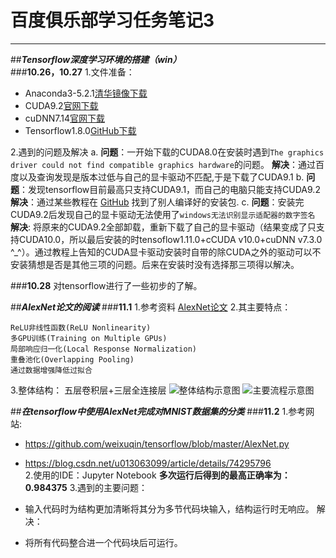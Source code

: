 ﻿# 百度俱乐部学习任务笔记3 



---

##***Tensorflow深度学习环境的搭建（win）***  
###**10.26，10.27**
1.文件准备：
- Anaconda3-5.2.1[清华镜像下载](https://mirrors.tuna.tsinghua.edu.cn/anaconda/archive/)
- CUDA9.2[官网下载](https://developer.nvidia.com/cuda-toolkit-archive)
- cuDNN7.14[官网下载](https://developer.nvidia.com/rdp/cudnn-download)
- Tensorflow1.8.0[GitHub下载](https://github.com/fo40225/tensorflow-windows-wheel/tree/master/1.8.0/py36/GPU/cuda92cudnn71sse2)

2.遇到的问题及解决
a. **问题**：一开始下载的CUDA8.0在安装时遇到`The graphics driver could not find compatible graphics hardware`的问题。
   **解决**：通过百度以及查询发现是版本过低与自己的显卡驱动不匹配,于是下载了CUDA9.1
b. **问题**：发现tensorflow目前最高只支持CUDA9.1，而自己的电脑只能支持CUDA9.2
   **解决**：通过某些教程在 [GitHub](https://github.com/fo40225/tensorflow-windows-wheel) 找到了别人编译好的安装包.
c. **问题**：安装完CUDA9.2后发现自己的显卡驱动无法使用了`windows无法识别显示适配器的数字签名`
   **解决**: 将原来的CUDA9.2全部卸载，重新下载了自己的显卡驱动（结果变成了只支持CUDA10.0，所以最后安装的时tensoflow1.11.0+cCUDA v10.0+cuDNN v7.3.0 ^_^）。通过教程上告知的CUDA显卡驱动安装时自带的除CUDA之外的驱动可以不安装猜想是否是其他三项的问题。后来在安装时没有选择那三项得以解决。
   
###**10.28**
对tensorflow进行了一些初步的了解。

##***AlexNet论文的阅读***
###**11.1**
1.参考资料 [AlexNet论文](https://www.jianshu.com/p/ea922866e3be) 
2.其主要特点：
```
ReLU非线性函数(ReLU Nonlinearity)
多GPU训练(Training on Multiple GPUs)
局部响应归一化(Local Response Normalization)
重叠池化(Overlapping Pooling)
通过数据增强降低过拟合
```
3.整体结构：
五层卷积层+三层全连接层
![整体结构示意图][1]
![主要流程示意图][2]



##***在tensorflow中使用AlexNet完成对MNIST数据集的分类***
###**11.2**
1.参考网站:
- https://github.com/weixuqin/tensorflow/blob/master/AlexNet.py
- https://blog.csdn.net/u013063099/article/details/74295796  
2.使用的IDE：Jupyter Notebook
**多次运行后得到的最高正确率为：0.984375**
3.遇到的主要问题：
- 输入代码时为结构更加清晰将其分为多节代码块输入，结构运行时无响应。
解决：
- 将所有代码整合进一个代码块后可运行。


  [1]: https://upload-images.jianshu.io/upload_images/3232548-ef1e9f38134b7658.png?imageMogr2/auto-orient/
  [2]: https://ask.qcloudimg.com/http-save/yehe-1126138/0z7ozf0tkx.jpeg?imageView2/2/w/1620